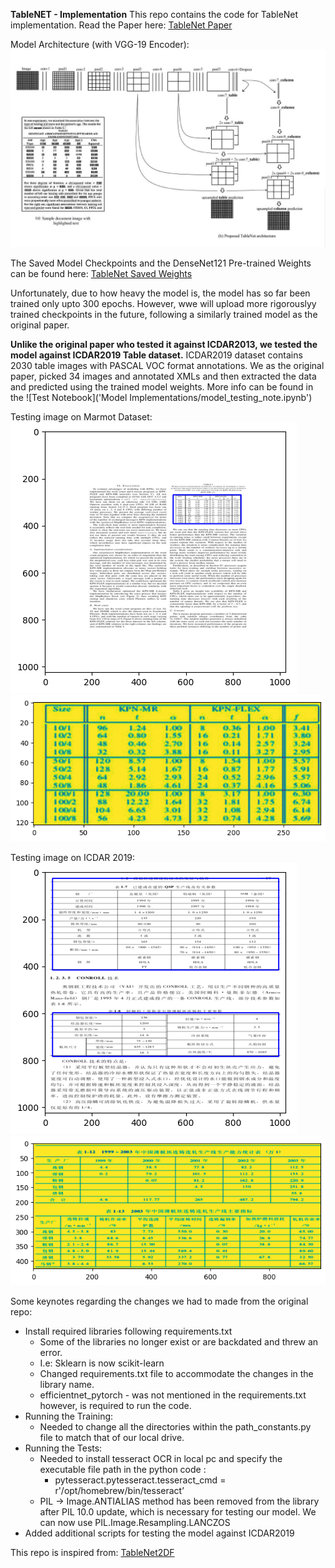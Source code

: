 **TableNET - Implementation**
This repo contains the code for TableNet implementation. 
Read the Paper here: [TableNet Paper](https://ieeexplore.ieee.org/document/8978013)

Model Architecture (with VGG-19 Encoder):
![TableNet with VGG-19](modelarch.png)

The Saved Model Checkpoints and the DenseNet121 Pre-trained Weights can be found here:
[TableNet Saved Weights](https://abofi-my.sharepoint.com/:f:/g/personal/somoy_barua_abo_fi/EgFgk_H3uV9Dmo_7eLvYZB4BCaUaKJ1PlFzxcV6OxVYrdA?e=KR9hxd)

Unfortunately, due to how heavy the model is, the model has so far been trained only upto 300 epochs. However, wwe will upload more rigorouslyy 
trained checkpoints in the future, following a similarly trained model as the original paper. 

**Unlike the original paper who tested it against ICDAR2013, we tested the model against ICDAR2019 Table dataset.**
ICDAR2019 dataset contains 2030 table images with PASCAL VOC format annotations. We as the original paper, picked 34 images and annotated XMLs and then extracted the data and predicted using the trained model weights.
More info can be found in the ![Test Notebook]('Model Implementations/model_testing_note.ipynb')

Testing image on Marmot Dataset:
![Image from Marmot](marmot_test.png)
![Table Image](marmot_test_table.png)

Testing image on ICDAR 2019:
![Image from ICDAR2019](icdar2019_test.png)
![Tables Detected](icdar2019_test_tables.png)

Some keynotes regarding the changes we had to made from the original repo:
- Install required libraries following requirements.txt
    - Some of the libraries no longer exist or are backdated and threw an error.
    - I.e: Sklearn is now scikit-learn
    - Changed requirements.txt file to accommodate the changes in the library name.
    - efficientnet_pytorch - was not mentioned in the requirements.txt however, is required to run the code.
- Running the Training:
    - Needed to change all the directories within the path_constants.py file to match that of our local drive.
- Running the Tests:
    - Needed to install tesseract OCR in local pc and specify the executable file path in the python code :
        - pytesseract.pytesseract.tesseract_cmd = r'/opt/homebrew/bin/tesseract’
    - PIL -> Image.ANTIALIAS method has been removed from the library after PIL 10.0 update, which is necessary for testing our model. We can now use PIL.Image.Resampling.LANCZOS
- Added additional scripts for testing the model against ICDAR2019

This repo is inspired from: [TableNet2DF](https://github.com/LidorPrototype/TableNetTable2df/tree/master)